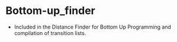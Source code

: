 # Bottom-up_finder

- Included in the Distance Finder for Bottom Up Programming and compilation of transition lists.
